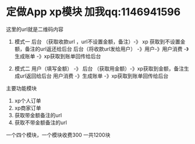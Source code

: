 # 定做App xp模块 加我qq:1146941596


这里的url就是二维码内容
1. 模式一
    后台 （获取收款url ，url不设置金额，备注）-》 xp 获取到不设置金额，备注的url返还给后台
    后台（将收款url发给用户） -》用户-》用户消费 -》生成账单 -》xp获取到账单回传给后台
 
2. 模式二
    用户（填写金额）    -》 后台 （获取用金额）-》xp获取到金额，备注生成url返回给后台
    用户消费 -》生成账单 -》xp获取到账单回传给后台

主要功能模块
1. xp个人订单 
2. xp商家订单  
3. 获取带金额备注的url
4. 获取不带金额备注的url

一个四个模块，一个模块收费300 一共1200块
